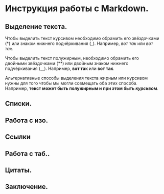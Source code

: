 # Инструкция работы с Markdown.

## Выделение текста.

Чтобы выделить текст курсивом необходимо обрамить его звёздочками (*) или знаком нижнего подчёркивания (_). Например, *вот так* или _вот так_.

Чтобы выделить текст полужирным, необходимо обрамить его двойными звёздочками (**) или двойным знаком нижнего подчёркивания (__). Например, **вот так** или __вот так__.

Альтернативные способы выделения текста жирным или курсивом нужны для того чтобы мы могли совмещать оба этих способа. Например, **текст может быть полужирным и при этом быть _курсивом_**.

## Списки.

## Работа с изо.

## Ссылки

## Работа с таб..

## Цитаты.

## Заключение.
